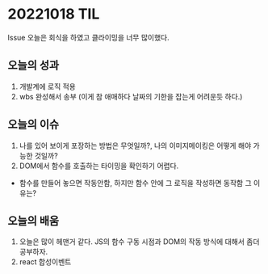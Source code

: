# 20221018 TIL

Issue 오늘은 회식을 하였고 클라이밍을 너무 많이했다. 
## 오늘의 성과
1. 개발계에 로직 적용
2. wbs 완성해서 송부 (이게 참 애매하다 날짜의 기한을 잡는게 어려운듯 하다.)


## 오늘의 이슈
1. 나를 있어 보이게 포장하는 방법은 무엇일까?, 나의 이미지메이킹은 어떻게 해야 가능한 것일까?
2. DOM에서 함수를 호출하는 타이밍을 확인하기 어렵다. 
  - 함수를 만들어 놓으면 작동안함, 하지만 함수 안에 그 로직을 작성하면 동작함 그 이유는?

## 오늘의 배움
1. 오늘은 많이 헤맨거 같다. JS의 함수 구동 시점과 DOM의 작동 방식에 대해서 좀더 공부하자. 
2. react 합성이벤트
